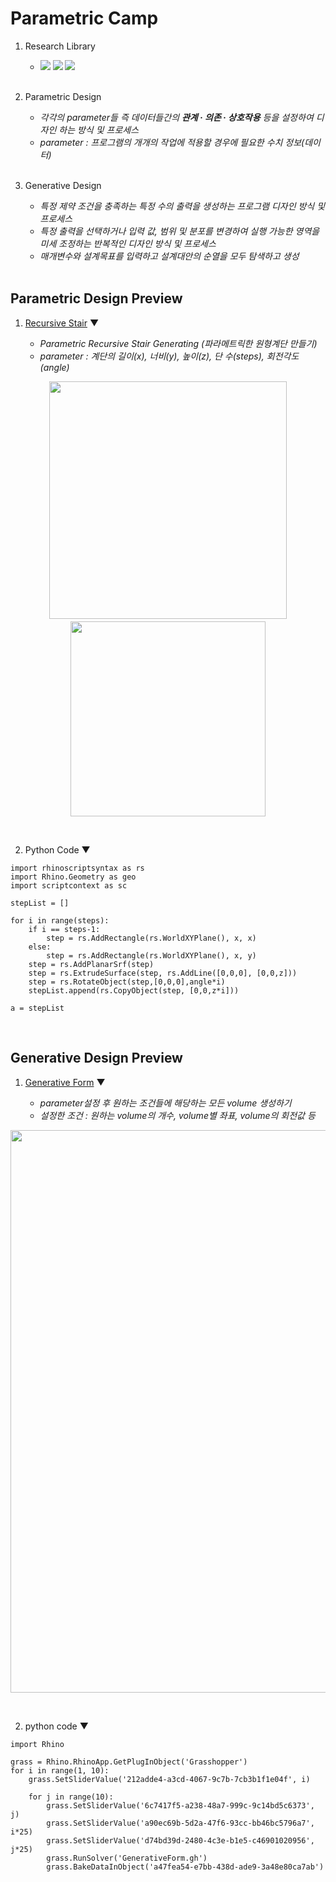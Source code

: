 # Parametric Camp<br>

1. Research Library<br>

   - <img src="https://img.shields.io/badge/rhino-2d2f34?style=for-the-badge&logo=rhinoceros&logoColor=white"/> <img src="https://img.shields.io/badge/rhinoscriptsyntax-2d2f34?style=for-the-badge&logo=rhinoceros&logoColor=white"/> <img src="https://img.shields.io/badge/ghpythonlib-2d2f34?style=for-the-badge&logo=rhinoceros&logoColor=white"/><br><br>
   
   
2. Parametric Design<br>
   - _각각의 parameter들 즉 데이터들간의 **관계 · 의존 · 상호작용** 등을 설정하여 디자인 하는 방식 및 프로세스_
   - _parameter : 프로그램의 개개의 작업에 적용할 경우에 필요한 수치 정보(데이터)_<br><br>


3. Generative Design<br>
   - _특정 제약 조건을 충족하는 특정 수의 출력을 생성하는 프로그램 디자인 방식 및 프로세스_
   - _특정 출력을 선택하거나 입력 값, 범위 및 분포를 변경하여 실행 가능한 영역을 미세 조정하는 반복적인 디자인 방식 및 프로세스_
   - _매개변수와 설계목표를 입력하고 설계대안의 순열을 모두 탐색하고 생성_<br><br>


## Parametric Design Preview
1. [Recursive Stair](https://github.com/PARKCHEOLHEE-lab/ParametricCamp/tree/master/04.rsExercise/RecursiveStair) ▼<br>

   - _Parametric Recursive Stair Generating (파라메트릭한 원형계단 만들기)_
   - _parameter : 계단의 길이(x), 너비(y), 높이(z), 단 수(steps), 회전각도(angle)_
<p align="center"><a href='https://ifh.cc/v-chGKXl' target='_blank'><img src='https://ifh.cc/g/chGKXl.gif' border='0' width="380px"></a>　<a href='https://ifh.cc/v-JBVajY' target='_blank'><img src='https://ifh.cc/g/JBVajY.png' border='0' width="312px"></a></p><br>
   
2. Python Code ▼
  ```
  import rhinoscriptsyntax as rs
  import Rhino.Geometry as geo
  import scriptcontext as sc

  stepList = []

  for i in range(steps):
      if i == steps-1:
          step = rs.AddRectangle(rs.WorldXYPlane(), x, x)
      else:
          step = rs.AddRectangle(rs.WorldXYPlane(), x, y)
      step = rs.AddPlanarSrf(step)
      step = rs.ExtrudeSurface(step, rs.AddLine([0,0,0], [0,0,z]))
      step = rs.RotateObject(step,[0,0,0],angle*i)
      stepList.append(rs.CopyObject(step, [0,0,z*i]))

  a = stepList
   ```
<br>

## Generative Design Preview
1. [Generative Form](https://github.com/PARKCHEOLHEE-lab/ParametricCamp/tree/master/03.rsApplication/GenerativeForm) ▼<br>

   - _parameter설정 후 원하는 조건들에 해당하는 모든 volume 생성하기_
   - _설정한 조건 : 원하는 volume의 개수, volume별 좌표, volume의 회전값 등_
<p align="center"><img src='https://user-images.githubusercontent.com/83874157/126615653-6375512c-5b3c-42d3-9887-e6a8f6f2986e.gif' border='0' width="900px"></a></p><br>

2. python code ▼
```
import Rhino

grass = Rhino.RhinoApp.GetPlugInObject('Grasshopper')
for i in range(1, 10):
    grass.SetSliderValue('212adde4-a3cd-4067-9c7b-7cb3b1f1e04f', i)
    
    for j in range(10):
        grass.SetSliderValue('6c7417f5-a238-48a7-999c-9c14bd5c6373', j)
        grass.SetSliderValue('a90ec69b-5d2a-47f6-93cc-bb46bc5796a7', i*25)
        grass.SetSliderValue('d74bd39d-2480-4c3e-b1e5-c46901020956', j*25)
        grass.RunSolver('GenerativeForm.gh')
        grass.BakeDataInObject('a47fea54-e7bb-438d-ade9-3a48e80ca7ab')
```

   
